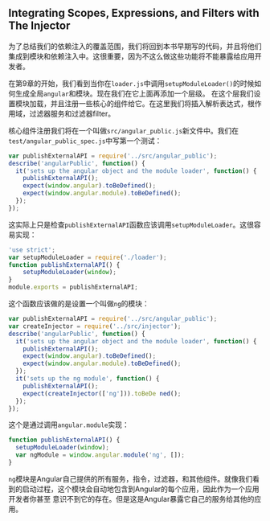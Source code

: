 ## Integrating Scopes, Expressions, and Filters with The Injector
为了总结我们的依赖注入的覆盖范围，我们将回到本书早期写的代码，并且将他们集成到模块和依赖注入中。这很重要，因为不这么做这些功能将不能暴露给应用开发者。

在第9章的开始，我们看到当你在`loader.js`中调用`setupModuleLoader()`的时候如何生成全局`angular`和模块。现在我们在它上面再添加一个层级。
在这个层我们设置模块加载，并且注册一些核心的组件给它。在这里我们将插入解析表达式，根作用域，过滤器服务和过滤器filter。

核心组件注册我们将在一个叫做`src/angular_public.js`新文件中。我们在`test/angular_public_spec.js`中写第一个测试：
```js
var publishExternalAPI = require('../src/angular_public');
describe('angularPublic', function() {
  it('sets up the angular object and the module loader', function() {
    publishExternalAPI();
    expect(window.angular).toBeDefined();
    expect(window.angular.module).toBeDefined();
  });
});
```
这实际上只是检查`publishExternalAPI`函数应该调用`setupModuleLoader`。这很容易实现：
```js
'use strict';
var setupModuleLoader = require('./loader');
function publishExternalAPI() {
    setupModuleLoader(window);
}
module.exports = publishExternalAPI;
```
这个函数应该做的是设置一个叫做`ng`的模块：
```js
var publishExternalAPI = require('../src/angular_public');
var createInjector = require('../src/injector');
describe('angularPublic', function() {
  it('sets up the angular object and the module loader', function() {
    publishExternalAPI();
    expect(window.angular).toBeDefined();
    expect(window.angular.module).toBeDefined();
  });
  it('sets up the ng module', function() {
    publishExternalAPI();
    expect(createInjector(['ng'])).toBeDe ned();
  });
});
```
这个是通过调用`angular.module`实现：
```js
function publishExternalAPI() {
  setupModuleLoader(window);
  var ngModule = window.angular.module('ng', []);
}
```
`ng`模块是Angular自己提供的所有服务，指令，过滤器，和其他组件。就像我们看到的启动过程，这个模块会自动地包含到Angular的每个应用，因此作为一个应用开发者你甚至
意识不到它的存在。但是这是Angular暴露它自己的服务给其他的应用。